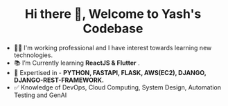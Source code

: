 <h1 align="center">Hi there 👋, Welcome to Yash's Codebase</h1>


- 🧑‍💻 I'm working professional and I have interest towards learning new technologies.
- 📚 I’m Currently learning **ReactJS & Flutter** .
- 🎯 Expertised in - **PYTHON, FASTAPI, FLASK, AWS(EC2), DJANGO, DJANGO-REST-FRAMEWORK.**
- ✅ Knowledge of DevOps, Cloud Computing, System Design, Automation Testing and GenAI
  

